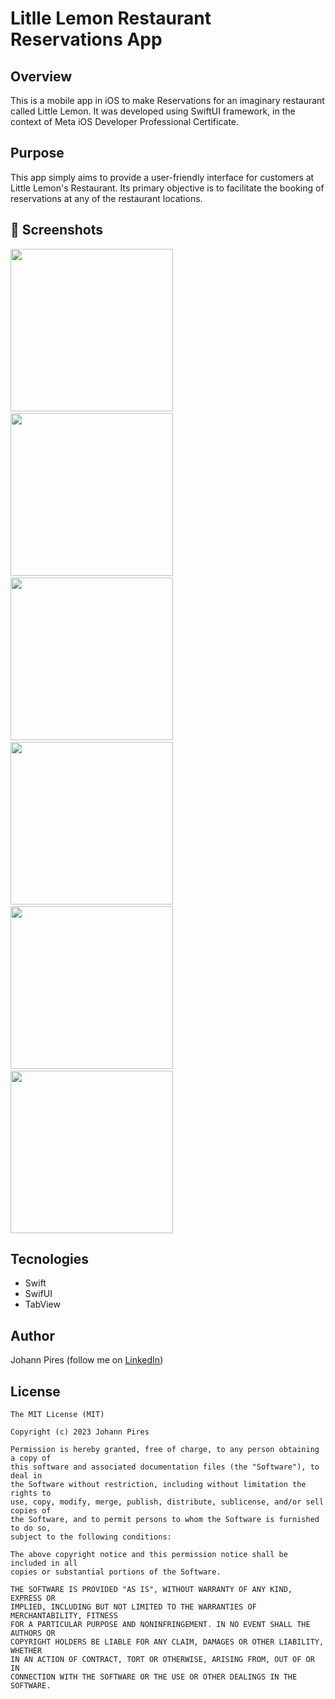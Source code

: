 # Litlle Lemon Restaurant Reservations App

## Overview
This is a mobile app in iOS to make Reservations for an imaginary restaurant called Little Lemon. It was developed using SwiftUI framework, in the context of Meta iOS Developer Professional Certificate.

## Purpose
This app simply aims to provide a user-friendly interface for customers at Little Lemon's Restaurant. Its primary objective is to facilitate the booking of reservations at any of the restaurant locations.

## :camera_flash: Screenshots
<!-- You can add more screenshots here if you like -->

<img src="/StartingProject/Screenshots/Homescreen.png" width="260">&emsp;<img src="/StartingProject/Screenshots/Booking.png" width="260">&emsp;<img src="/StartingProject/Screenshots/Booking2.png" width="260">&emsp;<img src="/StartingProject/Screenshots/Booking3.png" width="260">&emsp;<img src="/StartingProject/Screenshots/Booking4.png" width="260">&emsp;<img src="/StartingProject/Screenshots/Reservation.png" width="260">

## Tecnologies
* Swift
* SwifUI
* TabView

## Author
Johann Pires (follow me on [LinkedIn](https://www.linkedin.com/in/johann-p-261961215/))

## License
```
The MIT License (MIT)

Copyright (c) 2023 Johann Pires

Permission is hereby granted, free of charge, to any person obtaining a copy of
this software and associated documentation files (the "Software"), to deal in
the Software without restriction, including without limitation the rights to
use, copy, modify, merge, publish, distribute, sublicense, and/or sell copies of
the Software, and to permit persons to whom the Software is furnished to do so,
subject to the following conditions:

The above copyright notice and this permission notice shall be included in all
copies or substantial portions of the Software.

THE SOFTWARE IS PROVIDED "AS IS", WITHOUT WARRANTY OF ANY KIND, EXPRESS OR
IMPLIED, INCLUDING BUT NOT LIMITED TO THE WARRANTIES OF MERCHANTABILITY, FITNESS
FOR A PARTICULAR PURPOSE AND NONINFRINGEMENT. IN NO EVENT SHALL THE AUTHORS OR
COPYRIGHT HOLDERS BE LIABLE FOR ANY CLAIM, DAMAGES OR OTHER LIABILITY, WHETHER
IN AN ACTION OF CONTRACT, TORT OR OTHERWISE, ARISING FROM, OUT OF OR IN
CONNECTION WITH THE SOFTWARE OR THE USE OR OTHER DEALINGS IN THE SOFTWARE.
